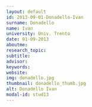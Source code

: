 ```yaml
---
layout: default 
id: 2013-09-01-Donadello-Ivan
surname: Donadello
name: Ivan
university: Univ. Trento
date: 01-09-2013
aboutme: 
research_topic: 
subtitle: 
advisor: 
keywords: 
website: 
img: donadello.jpg
thumbnail: donadello_thumb.jpg
alt: Donadello Ivan
modal-id: stud13
---
```


